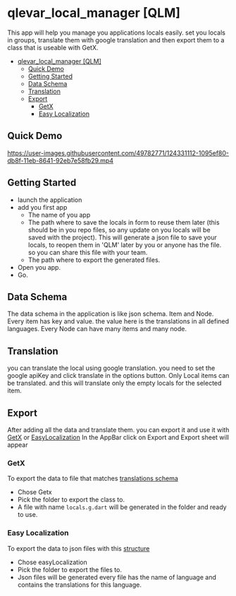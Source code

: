 # qlevar_local_manager [QLM]

This app will help you manage you applications locals easily. set you locals in groups, translate them with google translation and then export them to a class that is useable with GetX.

- [qlevar_local_manager [QLM]](#qlevar_local_manager-qlm)
  - [Quick Demo](#quick-demo)
  - [Getting Started](#getting-started)
  - [Data Schema](#data-schema)
  - [Translation](#translation)
  - [Export](#export)
    - [GetX](#getx)
    - [Easy Localization](#easy-localization)


## Quick Demo

https://user-images.githubusercontent.com/49782771/124331112-1095ef80-db8f-11eb-8641-92eb7e58fb29.mp4

## Getting Started

- launch the application
- add you first app
  - The name of you app
  - The path where to save the locals in form to reuse them later (this should be in you repo files, so any update on you locals will be saved with the project). This will generate a json file to save your locals, to reopen them in 'QLM' later by you or anyone has the file. so you can share this file with your team.
  - The path where to export the generated files.
- Open you app.
- Go.

## Data Schema

The data schema in the application is like json schema. Item and Node.
Every item has key and value. the value here is the translations in all defined languages.
Every Node can have many items and many node.

## Translation

you can translate the local using google translation. you need to set the google apiKey and click translate in the options button.
Only Local items can be translated. and this will translate only the empty locals for the selected item.

## Export

After adding all the data and translate them. you can export it and use it with [GetX](https://pub.dev/packages/get) or [EasyLocalization](https://pub.dev/packages/easy_localization)
In the AppBar click on Export and Export sheet will appear

### GetX

To export the data to file that matches [translations schema](https://github.com/jonataslaw/getx#translations)

- Chose Getx
- Pick the folder to export the class to.
- A file with name `locals.g.dart` will be generated in the folder and ready to use.

### Easy Localization

To export the data to json files with this [structure](https://github.com/aissat/easy_localization#-installation)

- Chose easyLocalization
- Pick the folder to export the files to.
- Json files will be generated every file has the name of language and contains the translations for this language.
